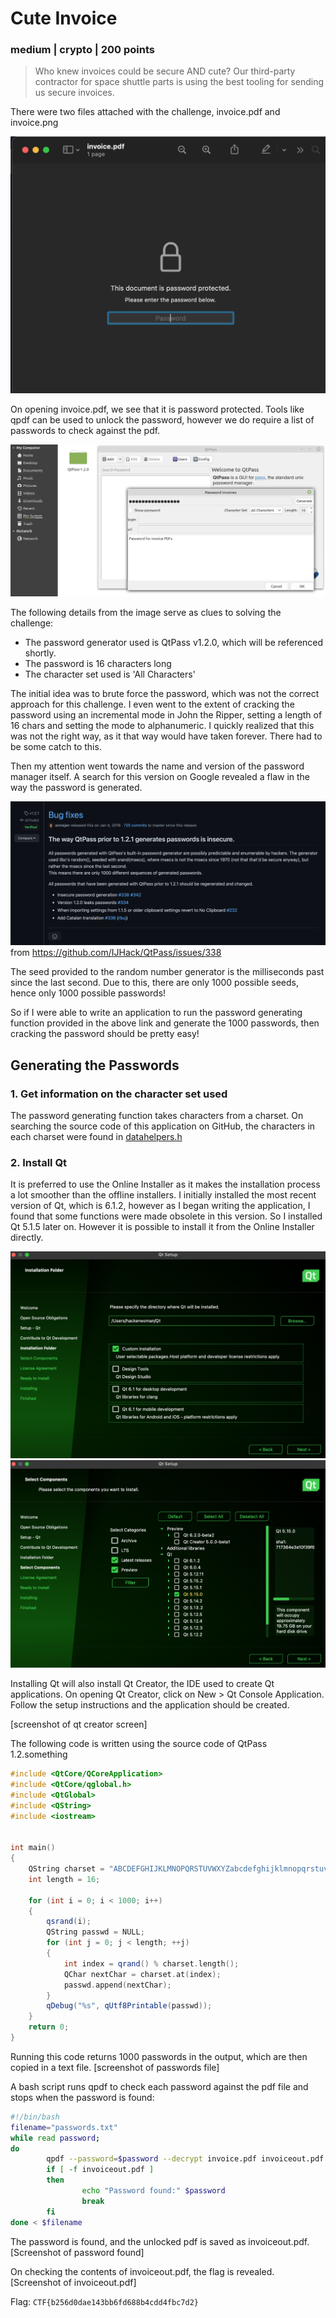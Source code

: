 # Cute Invoice
### medium | crypto | 200 points


> Who knew invoices could be secure AND cute? Our third-party contractor for space shuttle parts is using the best tooling for sending us secure invoices.

There were two files attached with the challenge, invoice.pdf and invoice.png

![](images/invoicepdf.png)

On opening invoice.pdf, we see that it is password protected. Tools like qpdf can be used to unlock the password, however we do require a list of passwords to check against the pdf.

![](images/invoice.png)

The following details from the image serve as clues to solving the challenge:
- The password generator used is QtPass v1.2.0, which will be referenced shortly.
- The password is 16 characters long
- The character set used is 'All Characters'

The initial idea was to brute force the password, which was not the correct approach for this challenge. I even went to the extent of cracking the password using an incremental mode in John the Ripper, setting a length of 16 chars and setting the mode to alphanumeric. I quickly realized that this was not the right way, as it that way would have taken forever. There had to be some catch to this.

Then my attention went towards the name and version of the password manager itself. A search for this version on Google revealed a flaw in the way the password is generated.

![](images/thevuln.png)
from https://github.com/IJHack/QtPass/issues/338

The seed provided to the random number generator is the milliseconds past since the last second. Due to this, there are only 1000 possible seeds, hence only 1000 possible passwords!

So if I were able to write an application to run the password generating function provided in the above link and generate the 1000 passwords, then cracking the password should be pretty easy!

## Generating the Passwords

### 1. Get information on the character set used
The password generating function takes characters from a charset. On searching the source code of this application on GitHub, the characters in each charset were found in [datahelpers.h](https://github.com/IJHack/QtPass/blob/v1.2.0/src/datahelpers.h)

### 2. Install Qt 
It is preferred to use the Online Installer as it makes the installation process a lot smoother than the offline installers. I initially installed the most recent version of Qt, which is 6.1.2, however as I began writing the application, I found that some functions were made obsolete in this version. So I installed Qt 5.1.5 later on. However it is possible to install it from the Online Installer directly.

![](images/qtinstall1.png)
![](images/qtinstall2.png)

Installing Qt will also install Qt Creator, the IDE used to create Qt applications. On opening Qt Creator, click on New > Qt Console Application. Follow the setup instructions and the application should be created.

[screenshot of qt creator screen]

The following code is written using the source code of QtPass 1.2.something

```c++
#include <QtCore/QCoreApplication>
#include <QtCore/qglobal.h>
#include <QtGlobal>
#include <QString>
#include <iostream>


int main()
{
    QString charset = "ABCDEFGHIJKLMNOPQRSTUVWXYZabcdefghijklmnopqrstuvwxyz1234567890~!@#$%^&*()_-+={}[]|:;<>,.?";
    int length = 16;

    for (int i = 0; i < 1000; i++)
    {
        qsrand(i);
        QString passwd = NULL;
        for (int j = 0; j < length; ++j)
        {
            int index = qrand() % charset.length();
            QChar nextChar = charset.at(index);
            passwd.append(nextChar);
        }
        qDebug("%s", qUtf8Printable(passwd));
    }
    return 0;
}
```

Running this code returns 1000 passwords in the output, which are then copied in a text file.
[screenshot of passwords file]

A bash script runs qpdf to check each password against the pdf file and stops when the password is found:

```bash
#!/bin/bash
filename="passwords.txt"
while read password;
do
        qpdf --password=$password --decrypt invoice.pdf invoiceout.pdf 2>/dev/null 
        if [ -f invoiceout.pdf ]
        then
                echo "Password found:" $password
                break
        fi
done < $filename
```

The password is found, and the unlocked pdf is saved as invoiceout.pdf. 
[Screenshot of password found]

On checking the contents of invoiceout.pdf, the flag is revealed.
[Screenshot of invoiceout.pdf]

Flag: `CTF{b256d0dae143bb6fd688b4cdd4fbc7d2}`